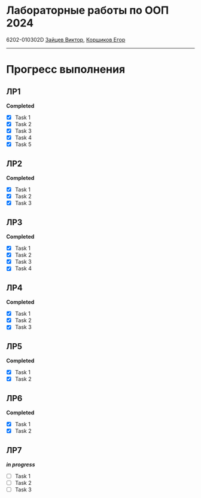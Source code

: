 Лабораторные работы по ООП 2024
===
6202-010302D [Зайцев Виктор](http://t.me/vaz0n4ik), [Коршиков Егор](http://t.me/egortchik)
***
Прогресс выполнения
===
ЛР1
---
**Completed**
- [x] Task 1
- [x] Task 2
- [x] Task 3
- [x] Task 4
- [x] Task 5

ЛР2
---
**Completed**
- [x] Task 1
- [x] Task 2
- [x] Task 3

ЛР3
---
**Completed**
- [x] Task 1
- [x] Task 2
- [x] Task 3
- [x] Task 4

ЛР4
---
**Completed**
- [x] Task 1
- [x] Task 2
- [x] Task 3

ЛР5
---
**Completed**
- [x] Task 1
- [x] Task 2

ЛР6
---
**Completed**
- [x] Task 1
- [x] Task 2

ЛР7
---
***in progress***
- [ ] Task 1
- [ ] Task 2
- [ ] Task 3
